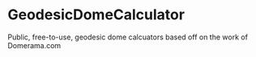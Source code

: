 # GeodesicDomeCalculator
Public, free-to-use, geodesic dome calcuators based off on the work of Domerama.com
